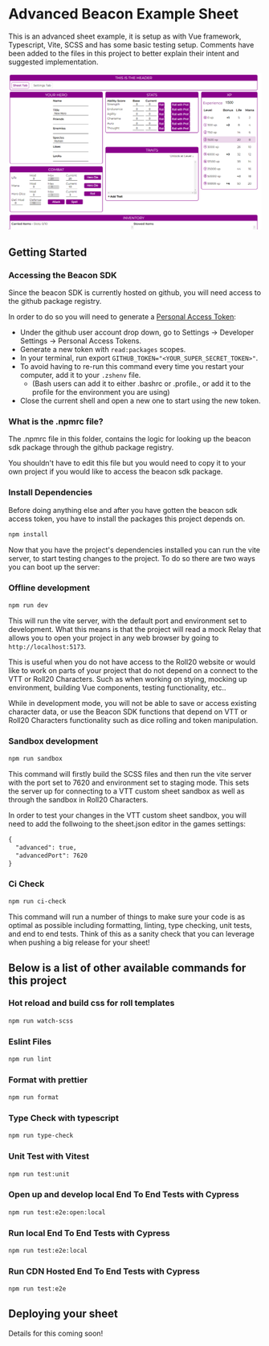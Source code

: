 # Advanced Beacon Example Sheet

This is an advanced sheet example, it is setup as with Vue framework, Typescript, Vite, SCSS and has some basic testing setup.
Comments have been added to the files in this project to better explain their intent and suggested implementation.

![an example of the default sheet homepage](preview.png)
 
## Getting Started

### Accessing the Beacon SDK

Since the beacon SDK is currently hosted on github, you will need access to the github package registry.

In order to do so you will need to generate a [Personal Access Token](https://docs.github.com/en/authentication/keeping-your-account-and-data-secure/managing-your-personal-access-tokens#personal-access-tokens-classic):
* Under the github user account drop down, go to Settings → Developer Settings → Personal Access Tokens.
* Generate a new token with `read:packages` scopes.
* In your terminal, run export `GITHUB_TOKEN="<YOUR_SUPER_SECRET_TOKEN>"`.
* To avoid having to re-run this command every time you restart your computer, add it to your `.zshenv` file. 
  * (Bash users can add it to either .bashrc or .profile., or add it to the profile for the environment you are using)
* Close the current shell and open a new one to start using the new token.


### What is the .npmrc file?
The .npmrc file in this folder, contains the logic for looking up the beacon sdk package through the github package registry. 

You shouldn't have to edit this file but you would need to copy it to your own project if you would like to access the beacon sdk package.

### Install Dependencies

Before doing anything else and after you have gotten the beacon sdk access token, you have to install the packages this project depends on. 

```sh
npm install
```

Now that you have the project's dependencies installed you can run the vite server, to start testing changes to the project. To do so there are two ways you can boot up the server:

### Offline development
```sh
npm run dev
```

This will run the vite server, with the default port and environment set to development. What this means is that the project will read a mock Relay that allows you to open your project in any web browser by going to `http://localhost:5173`.

This is useful when you do not have access to the Roll20 website or would like to work on parts of your project that do not depend on a connect to the VTT or Roll20 Characters. Such as when working on stying, mocking up environment, building Vue components, testing functionality, etc..

While in development mode, you will not be able to save or access existing character data, or use the Beacon SDK functions that depend on VTT or Roll20 Characters functionality such as dice rolling and token manipulation.

### Sandbox development
```sh
npm run sandbox
```

This command will firstly build the SCSS files and then run the vite server with the port set to 7620 and environment set to staging mode. This sets the server up for connecting to a VTT custom sheet sandbox as well as through the sandbox in Roll20 Characters.

In order to test your changes in the VTT custom sheet sandbox, you will need to add the follwoing to the sheet.json editor in the games settings:
```
{
  "advanced": true,
  "advancedPort": 7620
}
```

### Ci Check
```sh
npm run ci-check
```

This command will run a number of things to make sure your code is as optimal as possible including formatting, linting, type checking, unit tests, and end to end tests.
Think of this as a sanity check that you can leverage when pushing a big release for your sheet!


## Below is a list of other available commands for this project  
### Hot reload and build css for roll templates
```sh
npm run watch-scss
```

### Eslint Files
```sh
npm run lint
```

### Format with prettier
```sh
npm run format
```

### Type Check with typescript
```sh
npm run type-check
```

### Unit Test with Vitest
```sh
npm run test:unit
```

### Open up and develop local End To End Tests with Cypress
```sh
npm run test:e2e:open:local
```

### Run local End To End Tests with Cypress
```sh
npm run test:e2e:local
```

### Run CDN Hosted End To End Tests with Cypress
```sh
npm run test:e2e
```

## Deploying your sheet

Details for this coming soon!
